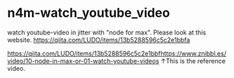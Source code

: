 # n4m-watch_youtube_video
watch youtube-video in jitter with "node for max".
Please look at this website.
https://qiita.com/LUDO/items/13b5288596c5c2e1bbfa

https://qiita.com/LUDO/items/13b5288596c5c2e1bbfhttps://www.znibbl.es/video/10-node-in-max-or-01-watch-youtube-videos
↑This is the reference video.
